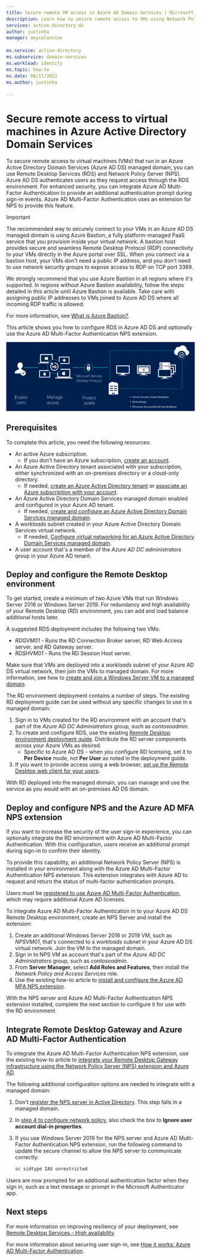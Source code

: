 ```yaml
---
title: Secure remote VM access in Azure AD Domain Services | Microsoft Docs
description: Learn how to secure remote access to VMs using Network Policy Server (NPS) and Azure AD Multi-Factor Authentication with a Remote Desktop Services deployment in an Azure Active Directory Domain Services managed domain.
services: active-directory-ds
author: justinha
manager: amycolannino

ms.service: active-directory
ms.subservice: domain-services
ms.workload: identity
ms.topic: how-to
ms.date: 08/17/2022
ms.author: justinha

---
```

# Secure remote access to virtual machines in Azure Active Directory Domain Services

To secure remote access to virtual machines (VMs) that run in an Azure Active Directory Domain Services (Azure AD DS) managed domain, you can use Remote Desktop Services (RDS) and Network Policy Server (NPS). Azure AD DS authenticates users as they request access through the RDS environment. For enhanced security, you can integrate Azure AD Multi-Factor Authentication to provide an additional authentication prompt during sign-in events. Azure AD Multi-Factor Authentication uses an extension for NPS to provide this feature.

> [!IMPORTANT]
> The recommended way to securely connect to your VMs in an Azure AD DS managed domain is using Azure Bastion, a fully platform-managed PaaS service that you provision inside your virtual network. A bastion host provides secure and seamless Remote Desktop Protocol (RDP) connectivity to your VMs directly in the Azure portal over SSL. When you connect via a bastion host, your VMs don't need a public IP address, and you don't need to use network security groups to expose access to RDP on TCP port 3389.
>
> We strongly recommend that you use Azure Bastion in all regions where it's supported. In regions without Azure Bastion availability, follow the steps detailed in this article until Azure Bastion is available. Take care with assigning public IP addresses to VMs joined to Azure AD DS where all incoming RDP traffic is allowed.
>
> For more information, see [What is Azure Bastion?][bastion-overview].

This article shows you how to configure RDS in Azure AD DS and optionally use the Azure AD Multi-Factor Authentication NPS extension.

![Remote Desktop Services (RDS) overview](./media/enable-network-policy-server/remote-desktop-services-overview.png)

## Prerequisites

To complete this article, you need the following resources:

* An active Azure subscription.
    * If you don't have an Azure subscription, [create an account](https://azure.microsoft.com/free/?WT.mc_id=A261C142F).
* An Azure Active Directory tenant associated with your subscription, either synchronized with an on-premises directory or a cloud-only directory.
    * If needed, [create an Azure Active Directory tenant][create-azure-ad-tenant] or [associate an Azure subscription with your account][associate-azure-ad-tenant].
* An Azure Active Directory Domain Services managed domain enabled and configured in your Azure AD tenant.
    * If needed, [create and configure an Azure Active Directory Domain Services managed domain][create-azure-ad-ds-instance].
* A *workloads* subnet created in your Azure Active Directory Domain Services virtual network.
    * If needed, [Configure virtual networking for an Azure Active Directory Domain Services managed domain][configure-azureadds-vnet].
* A user account that's a member of the *Azure AD DC administrators* group in your Azure AD tenant.

## Deploy and configure the Remote Desktop environment

To get started, create a minimum of two Azure VMs that run Windows Server 2016 or Windows Server 2019. For redundancy and high availability of your Remote Desktop (RD) environment, you can add and load balance additional hosts later.

A suggested RDS deployment includes the following two VMs:

* *RDGVM01* - Runs the RD Connection Broker server, RD Web Access server, and RD Gateway server.
* *RDSHVM01* - Runs the RD Session Host server.

Make sure that VMs are deployed into a *workloads* subnet of your Azure AD DS virtual network, then join the VMs to managed domain. For more information, see how to [create and join a Windows Server VM to a managed domain][tutorial-create-join-vm].

The RD environment deployment contains a number of steps. The existing RD deployment guide can be used without any specific changes to use in a managed domain:

1. Sign in to VMs created for the RD environment with an account that's part of the *Azure AD DC Administrators* group, such as *contosoadmin*.
1. To create and configure RDS, use the existing [Remote Desktop environment deployment guide][deploy-remote-desktop]. Distribute the RD server components across your Azure VMs as desired.
    * Specific to Azure AD DS - when you configure RD licensing, set it to **Per Device** mode, not **Per User** as noted in the deployment guide.
1. If you want to provide access using a web browser, [set up the Remote Desktop web client for your users][rd-web-client].

With RD deployed into the managed domain, you can manage and use the service as you would with an on-premises AD DS domain.

## Deploy and configure NPS and the Azure AD MFA NPS extension

If you want to increase the security of the user sign-in experience, you can optionally integrate the RD environment with Azure AD Multi-Factor Authentication. With this configuration, users receive an additional prompt during sign-in to confirm their identity.

To provide this capability, an additional Network Policy Server (NPS) is installed in your environment along with the Azure AD Multi-Factor Authentication NPS extension. This extension integrates with Azure AD to request and return the status of multi-factor authentication prompts.

Users must be [registered to use Azure AD Multi-Factor Authentication][user-mfa-registration], which may require additional Azure AD licenses.

To integrate Azure AD Multi-Factor Authentication in to your Azure AD DS Remote Desktop environment, create an NPS Server and install the extension:

1. Create an additional Windows Server 2016 or 2019 VM, such as *NPSVM01*, that's connected to a *workloads* subnet in your Azure AD DS virtual network. Join the VM to the managed domain.
1. Sign in to NPS VM as account that's part of the *Azure AD DC Administrators* group, such as *contosoadmin*.
1. From **Server Manager**, select **Add Roles and Features**, then install the *Network Policy and Access Services* role.
1. Use the existing how-to article to [install and configure the Azure AD MFA NPS extension][nps-extension].

With the NPS server and Azure AD Multi-Factor Authentication NPS extension installed, complete the next section to configure it for use with the RD environment.

## Integrate Remote Desktop Gateway and Azure AD Multi-Factor Authentication

To integrate the Azure AD Multi-Factor Authentication NPS extension, use the existing how-to article to [integrate your Remote Desktop Gateway infrastructure using the Network Policy Server (NPS) extension and Azure AD][azure-mfa-nps-integration].

The following additional configuration options are needed to integrate with a managed domain:

1. Don't [register the NPS server in Active Directory][register-nps-ad]. This step fails in a managed domain.
1. In [step 4 to configure network policy][create-nps-policy], also check the box to **Ignore user account dial-in properties**.
1. If you use Windows Server 2019 for the NPS server and Azure AD Multi-Factor Authentication NPS extension, run the following command to update the secure channel to allow the NPS server to communicate correctly:

    ```powershell
    sc sidtype IAS unrestricted
    ```

Users are now prompted for an additional authentication factor when they sign in, such as a text message or prompt in the Microsoft Authenticator app.

## Next steps

For more information on improving resiliency of your deployment, see [Remote Desktop Services - High availability][rds-high-availability].

For more information about securing user sign-in, see [How it works: Azure AD Multi-Factor Authentication][concepts-mfa].

<!-- INTERNAL LINKS -->
[bastion-overview]: ../bastion/bastion-overview.md
[create-azure-ad-tenant]: ../active-directory/fundamentals/sign-up-organization.md
[associate-azure-ad-tenant]: ../active-directory/fundamentals/active-directory-how-subscriptions-associated-directory.md
[create-azure-ad-ds-instance]: tutorial-create-instance.md
[configure-azureadds-vnet]: tutorial-configure-networking.md
[tutorial-create-join-vm]: join-windows-vm.md
[user-mfa-registration]: ../active-directory/authentication/howto-mfa-nps-extension.md#register-users-for-mfa
[nps-extension]: ../active-directory/authentication/howto-mfa-nps-extension.md
[azure-mfa-nps-integration]: ../active-directory/authentication/howto-mfa-nps-extension-rdg.md
[register-nps-ad]:../active-directory/authentication/howto-mfa-nps-extension-rdg.md#register-server-in-active-directory
[create-nps-policy]: ../active-directory/authentication/howto-mfa-nps-extension-rdg.md#configure-network-policy
[concepts-mfa]: ../active-directory/authentication/concept-mfa-howitworks.md

<!-- EXTERNAL LINKS -->
[deploy-remote-desktop]: /windows-server/remote/remote-desktop-services/rds-deploy-infrastructure
[rd-web-client]: /windows-server/remote/remote-desktop-services/clients/remote-desktop-web-client-admin
[rds-high-availability]: /windows-server/remote/remote-desktop-services/rds-plan-high-availability